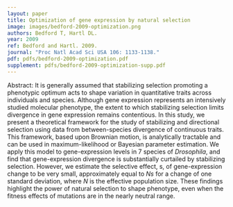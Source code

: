 ```yaml
---
layout: paper
title: Optimization of gene expression by natural selection
image: images/bedford-2009-optimization.png
authors: Bedford T, Hartl DL.
year: 2009
ref: Bedford and Hartl. 2009.
journal: "Proc Natl Acad Sci USA 106: 1133-1138."
pdf: pdfs/bedford-2009-optimization.pdf
supplement: pdfs/bedford-2009-optimization-supp.pdf
---
```


Abstract: It is generally assumed that stabilizing selection promoting a phenotypic optimum acts to shape variation in quantitative traits across individuals and species. Although gene expression represents an intensively studied molecular phenotype, the extent to which stabilizing selection limits divergence in gene expression remains contentious. In this study, we present a theoretical framework for the study of stabilizing and directional selection using data from between-species divergence of continuous traits. This framework, based upon Brownian motion, is analytically tractable and can be used in maximum-likelihood or Bayesian parameter estimation. We apply this model to gene-expression levels in 7 species of *Drosophila*, and find that gene-expression divergence is substantially curtailed by stabilizing selection. However, we estimate the selective effect, s, of gene-expression change to be very small, approximately equal to *Ns* for a change of one standard deviation, where *N* is the effective population size. These findings highlight the power of natural selection to shape phenotype, even when the fitness effects of mutations are in the nearly neutral range.